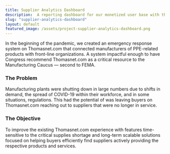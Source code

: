 ```yaml
---
title: Supplier Analytics Dashboard
description:  A reporting dashboard for our monetized user base with the objective of demonstrating ROI and upselling to paid subscriptions.
slug: "supplier-analytics-dashboard"
layout: default
featured_image: /assets/project-supplier-analytics-dashboard.png
---
```


In the beginning of the pandemic, we created an emergency response system on Thomasnet.com that connected manufacturers of PPE-related products with front-line organizations. A system impactful enough to have Congress recommend Thomasnet.com as a critical resource to the Manufacturing Caucus — second to FEMA.

### The Problem

Manufacturing plants were shutting down in large numbers due to shifts in demand, the spread of COVID-19 within their workforce, and in some situations, regulations. This had the potential of was leaving buyers on Thomasnet.com reaching out to suppliers that were no longer in service.

### The Objective

To improve the existing Thomasnet.com experience with features time-sensitive to the critical supplies shortage and long-term scalable solutions focused on helping buyers efficiently find suppliers actively providing the respective products and services.